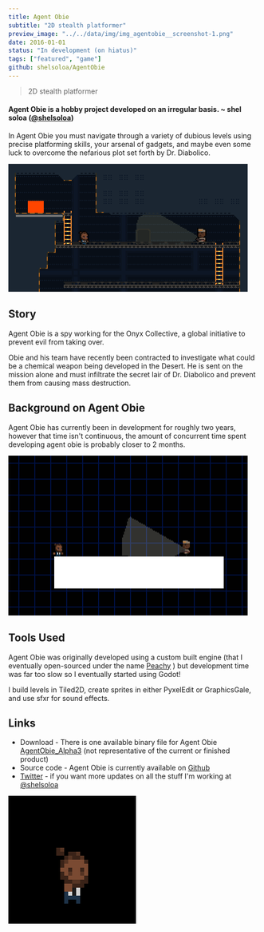 ```yaml
---
title: Agent Obie
subtitle: "2D stealth platformer"
preview_image: "../../data/img/img_agentobie__screenshot-1.png"
date: 2016-01-01
status: "In development (on hiatus)"
tags: ["featured", "game"]
github: shelsoloa/AgentObie
---
```


> 2D stealth platformer

#### Agent Obie is a hobby project developed on an irregular basis. ~ shel soloa ([@shelsoloa](http://twitter.com/shelsoloa))

In Agent Obie you must navigate through a variety of dubious levels using precise platforming skills, your arsenal of gadgets, and maybe even some luck to overcome the nefarious plot set forth by Dr. Diabolico.

![](../../data/img/img_agentobie__gameplay.gif)

## Story
Agent Obie is a spy working for the Onyx Collective, a global initiative to prevent evil from taking over.

Obie and his team have recently been contracted to investigate what could be a chemical weapon being developed in the Desert. He is sent on the mission alone and must infiltrate the secret lair of Dr. Diabolico and prevent them from causing mass destruction.


## Background on Agent Obie
Agent Obie has currently been in development for roughly two years, however that time isn't continuous, the amount of concurrent time spent developing agent obie is probably closer to 2 months.

![](../../data/img/img_agentobie__gameplay-2.gif)


## Tools Used
Agent Obie was originally developed using a custom built engine (that I eventually open-sourced under the name [Peachy](/projects/peachy "Peachy Project Page") ) but development time was far too slow so I eventually started using Godot!

I build levels in Tiled2D, create sprites in either PyxelEdit or GraphicsGale, and use sfxr for sound effects.

## Links
 - Download - There is one available binary file for Agent Obie [AgentObie_Alpha3]() (not representative of the current or finished product)
 - Source code - Agent Obie is currently available on [Github](http://github.com/shelsoloa/agentobie)
 - [Twitter](http://twitter.com/shelsoloa) - if you want more updates on all the stuff I'm working at [@shelsoloa](http://twitter.com/shelsoloa)

 ![](../../data/img/img_agentobie__run.gif)